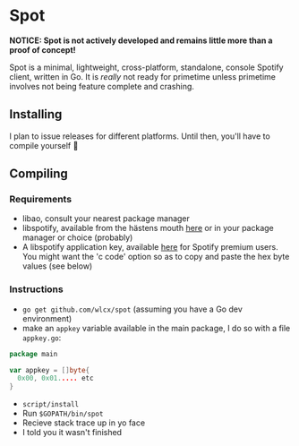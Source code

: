 # Spot
**NOTICE: Spot is not actively developed and remains little more than a proof of concept!**

Spot is a minimal, lightweight, cross-platform, standalone, console Spotify client, written in Go. It is *really* not ready for primetime unless primetime involves not being feature complete and crashing.
## Installing
I plan to issue releases for different platforms. Until then, you'll have to compile yourself :poop:

## Compiling
### Requirements
- libao, consult your nearest package manager
- libspotify, available from the hästens mouth [here](https://developer.spotify.com/technologies/libspotify/#libspotify-downloads) or in your package manager or choice (probably)
- A libspotify application key, available [here](https://devaccount.spotify.com/my-account/keys/) for Spotify premium users. You might want the 'c code' option so as to copy and paste the hex byte values (see below)

### Instructions
- `go get github.com/wlcx/spot` (assuming you have a Go dev environment)
- make an `appkey` variable available in the main package, I do so with a file `appkey.go`:
```go
package main

var appkey = []byte{
  0x00, 0x01..... etc
}
```
- `script/install`
- Run `$GOPATH/bin/spot`
- Recieve stack trace up in yo face
- I told you it wasn't finished
